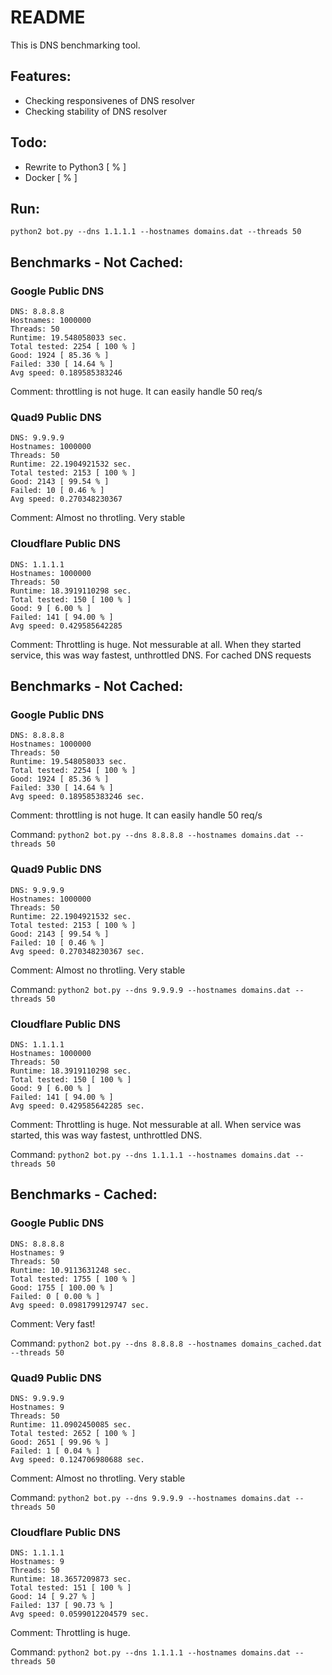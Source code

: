 # README
This is DNS benchmarking tool.

## Features:
- Checking responsivenes of DNS resolver
- Checking stability of DNS resolver

## Todo:
- Rewrite to Python3 [ % ]
- Docker [ % ]


## Run:
```
python2 bot.py --dns 1.1.1.1 --hostnames domains.dat --threads 50
```


## Benchmarks - Not Cached:

### Google Public DNS
```
DNS: 8.8.8.8
Hostnames: 1000000
Threads: 50
Runtime: 19.548058033 sec.
Total tested: 2254 [ 100 % ]
Good: 1924 [ 85.36 % ]
Failed: 330 [ 14.64 % ]
Avg speed: 0.189585383246
```
Comment: throttling is not huge. It can easily handle 50 req/s

### Quad9 Public DNS
```
DNS: 9.9.9.9
Hostnames: 1000000
Threads: 50
Runtime: 22.1904921532 sec.
Total tested: 2153 [ 100 % ]
Good: 2143 [ 99.54 % ]
Failed: 10 [ 0.46 % ]
Avg speed: 0.270348230367
```
Comment: Almost no throtling. Very stable


### Cloudflare Public DNS 
```
DNS: 1.1.1.1
Hostnames: 1000000
Threads: 50
Runtime: 18.3919110298 sec.
Total tested: 150 [ 100 % ]
Good: 9 [ 6.00 % ]
Failed: 141 [ 94.00 % ]
Avg speed: 0.429585642285
```

Comment: Throttling is huge. Not messurable at all. When they started service, this was way fastest, unthrottled DNS. For cached DNS requests





## Benchmarks - Not Cached:

### Google Public DNS
```
DNS: 8.8.8.8
Hostnames: 1000000
Threads: 50
Runtime: 19.548058033 sec.
Total tested: 2254 [ 100 % ]
Good: 1924 [ 85.36 % ]
Failed: 330 [ 14.64 % ]
Avg speed: 0.189585383246 sec.
```
Comment: throttling is not huge. It can easily handle 50 req/s

Command: ```python2 bot.py --dns 8.8.8.8 --hostnames domains.dat --threads 50```



### Quad9 Public DNS
```
DNS: 9.9.9.9
Hostnames: 1000000
Threads: 50
Runtime: 22.1904921532 sec.
Total tested: 2153 [ 100 % ]
Good: 2143 [ 99.54 % ]
Failed: 10 [ 0.46 % ]
Avg speed: 0.270348230367 sec.
```
Comment: Almost no throtling. Very stable

Command: ```python2 bot.py --dns 9.9.9.9 --hostnames domains.dat --threads 50```

### Cloudflare Public DNS 
```
DNS: 1.1.1.1
Hostnames: 1000000
Threads: 50
Runtime: 18.3919110298 sec.
Total tested: 150 [ 100 % ]
Good: 9 [ 6.00 % ]
Failed: 141 [ 94.00 % ]
Avg speed: 0.429585642285 sec.
```

Comment: Throttling is huge. Not messurable at all. When service was started, this was way fastest, unthrottled DNS.

Command: ```python2 bot.py --dns 1.1.1.1 --hostnames domains.dat --threads 50```





## Benchmarks - Cached:

### Google Public DNS
```
DNS: 8.8.8.8
Hostnames: 9
Threads: 50
Runtime: 10.9113631248 sec.
Total tested: 1755 [ 100 % ]
Good: 1755 [ 100.00 % ]
Failed: 0 [ 0.00 % ]
Avg speed: 0.0981799129747 sec.
```
Comment: Very fast!

Command: ```python2 bot.py --dns 8.8.8.8 --hostnames domains_cached.dat --threads 50```

 

### Quad9 Public DNS
```
DNS: 9.9.9.9
Hostnames: 9
Threads: 50
Runtime: 11.0902450085 sec.
Total tested: 2652 [ 100 % ]
Good: 2651 [ 99.96 % ]
Failed: 1 [ 0.04 % ]
Avg speed: 0.124706980688 sec.
```
Comment: Almost no throtling. Very stable

Command: ```python2 bot.py --dns 9.9.9.9 --hostnames domains.dat --threads 50```

### Cloudflare Public DNS 
```
DNS: 1.1.1.1
Hostnames: 9
Threads: 50
Runtime: 18.3657209873 sec.
Total tested: 151 [ 100 % ]
Good: 14 [ 9.27 % ]
Failed: 137 [ 90.73 % ]
Avg speed: 0.0599012204579 sec.
```

Comment: Throttling is huge. 

Command: ```python2 bot.py --dns 1.1.1.1 --hostnames domains.dat --threads 50```

